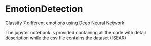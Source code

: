 # EmotionDetection
Classify 7 different emotions using Deep Neural Network

The jupyter notebook is provided containing all the code with detail description while the csv file contains the dataset (ISEAR)
